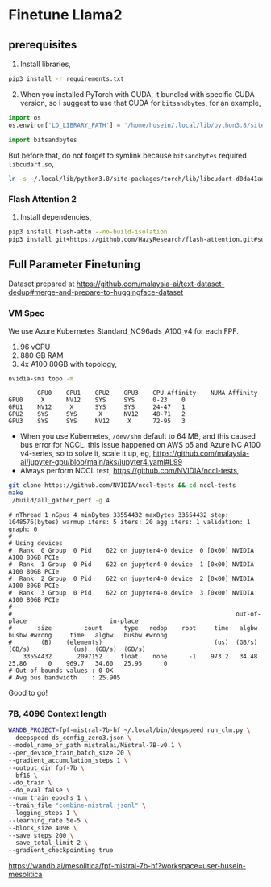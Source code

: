 # Finetune Llama2

## prerequisites 

1. Install libraries,

```bash
pip3 install -r requirements.txt
```

2. When you installed PyTorch with CUDA, it bundled with specific CUDA version, so I suggest to use that CUDA for `bitsandbytes`, for an example,

```python
import os
os.environ['LD_LIBRARY_PATH'] = '/home/husein/.local/lib/python3.8/site-packages/torch/lib'

import bitsandbytes
```

But before that, do not forget to symlink because `bitsandbytes` required `libcudart.so`,

```bash
ln -s ~/.local/lib/python3.8/site-packages/torch/lib/libcudart-d0da41ae.so.11.0 ~/.local/lib/python3.8/site-packages/torch/lib/libcudart.so
```

### Flash Attention 2

1. Install dependencies,

```bash
pip3 install flash-attn --no-build-isolation
pip3 install git+https://github.com/HazyResearch/flash-attention.git#subdirectory=csrc/rotary
```

## Full Parameter Finetuning

Dataset prepared at https://github.com/malaysia-ai/text-dataset-dedup#merge-and-prepare-to-huggingface-dataset

### VM Spec

We use Azure Kubernetes Standard_NC96ads_A100_v4 for each FPF.

1. 96 vCPU
2. 880 GB RAM
3. 4x A100 80GB with topology,

```bash
nvidia-smi topo -m
```

```text
        GPU0    GPU1    GPU2    GPU3    CPU Affinity    NUMA Affinity
GPU0     X      NV12    SYS     SYS     0-23    0
GPU1    NV12     X      SYS     SYS     24-47   1
GPU2    SYS     SYS      X      NV12    48-71   2
GPU3    SYS     SYS     NV12     X      72-95   3
```

- When you use Kubernetes, `/dev/shm` default to 64 MB, and this caused bus error for NCCL. this issue happened on AWS p5 and Azure NC A100 v4-series, so to solve it, scale it up, eg, https://github.com/malaysia-ai/jupyter-gpu/blob/main/aks/jupyter4.yaml#L99
- Always perform NCCL test, https://github.com/NVIDIA/nccl-tests,

```bash
git clone https://github.com/NVIDIA/nccl-tests && cd nccl-tests
make
./build/all_gather_perf -g 4
```

```text
# nThread 1 nGpus 4 minBytes 33554432 maxBytes 33554432 step: 1048576(bytes) warmup iters: 5 iters: 20 agg iters: 1 validation: 1 graph: 0
#
# Using devices
#  Rank  0 Group  0 Pid    622 on jupyter4-0 device  0 [0x00] NVIDIA A100 80GB PCIe
#  Rank  1 Group  0 Pid    622 on jupyter4-0 device  1 [0x00] NVIDIA A100 80GB PCIe
#  Rank  2 Group  0 Pid    622 on jupyter4-0 device  2 [0x00] NVIDIA A100 80GB PCIe
#  Rank  3 Group  0 Pid    622 on jupyter4-0 device  3 [0x00] NVIDIA A100 80GB PCIe
#
#                                                              out-of-place                       in-place          
#       size         count      type   redop    root     time   algbw   busbw #wrong     time   algbw   busbw #wrong
#        (B)    (elements)                               (us)  (GB/s)  (GB/s)            (us)  (GB/s)  (GB/s)       
    33554432       2097152     float    none      -1    973.2   34.48   25.86      0    969.7   34.60   25.95      0
# Out of bounds values : 0 OK
# Avg bus bandwidth    : 25.905
```

Good to go!

### 7B, 4096 Context length

```bash
WANDB_PROJECT=fpf-mistral-7b-hf ~/.local/bin/deepspeed run_clm.py \
--deepspeed ds_config_zero3.json \
--model_name_or_path mistralai/Mistral-7B-v0.1 \
--per_device_train_batch_size 20 \
--gradient_accumulation_steps 1 \
--output_dir fpf-7b \
--bf16 \
--do_train \
--do_eval false \
--num_train_epochs 1 \
--train_file "combine-mistral.jsonl" \
--logging_steps 1 \
--learning_rate 5e-5 \
--block_size 4096 \
--save_steps 200 \
--save_total_limit 2 \
--gradient_checkpointing true
```

https://wandb.ai/mesolitica/fpf-mistral-7b-hf?workspace=user-husein-mesolitica